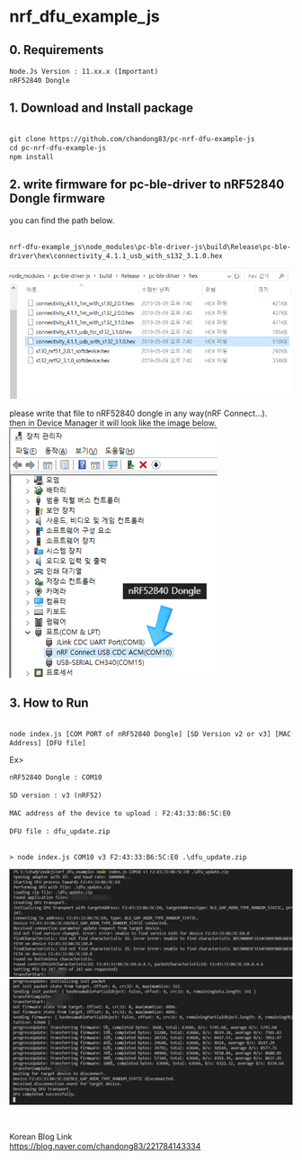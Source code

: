 
# nrf_dfu_example_js

## 0. Requirements
    Node.Js Version : 11.xx.x (Important)
    nRF52840 Dongle 



## 1. Download and Install package   
<pre><code>
git clone https://github.com/chandong83/pc-nrf-dfu-example-js 
cd pc-nrf-dfu-example-js
npm install
</code></pre>


## 2. write firmware for pc-ble-driver to nRF52840 Dongle firmware
you can find the path below.   
<pre><code>
nrf-dfu-example_js\node_modules\pc-ble-driver-js\build\Release\pc-ble-driver\hex\connectivity_4.1.1_usb_with_s132_3.1.0.hex   
</code></pre>
![](pic/pic4.png)

please write that file to nRF52840 dongle in any way(nRF Connect...).   
then in Device Manager it will look like the image below.   
![](pic/pic3.png)
<br>

## 3. How to Run
<pre><code>
node index.js [COM PORT of nRF52840 Dongle] [SD Version v2 or v3] [MAC Address] [DFU file]
</code></pre>
   
Ex>

    nRF52840 Dongle : COM10
    
    SD version : v3 (nRF52) 
    
    MAC address of the device to upload : F2:43:33:B6:5C:E0
    
    DFU file : dfu_update.zip


<pre><code>
> node index.js COM10 v3 F2:43:33:B6:5C:E0 .\dfu_update.zip
</code></pre>    
![](pic/pic1.png)    
![](pic/pic2.png)

<br>

Korean Blog Link     
https://blog.naver.com/chandong83/221784143334